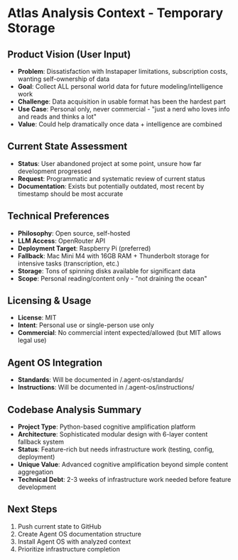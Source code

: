 # Atlas Analysis Context - Temporary Storage

## Product Vision (User Input)
- **Problem**: Dissatisfaction with Instapaper limitations, subscription costs, wanting self-ownership of data
- **Goal**: Collect ALL personal world data for future modeling/intelligence work
- **Challenge**: Data acquisition in usable format has been the hardest part
- **Use Case**: Personal only, never commercial - "just a nerd who loves info and reads and thinks a lot"
- **Value**: Could help dramatically once data + intelligence are combined

## Current State Assessment
- **Status**: User abandoned project at some point, unsure how far development progressed
- **Request**: Programmatic and systematic review of current status
- **Documentation**: Exists but potentially outdated, most recent by timestamp should be most accurate

## Technical Preferences
- **Philosophy**: Open source, self-hosted
- **LLM Access**: OpenRouter API
- **Deployment Target**: Raspberry Pi (preferred)
- **Fallback**: Mac Mini M4 with 16GB RAM + Thunderbolt storage for intensive tasks (transcription, etc.)
- **Storage**: Tons of spinning disks available for significant data
- **Scope**: Personal reading/content only - "not draining the ocean"

## Licensing & Usage
- **License**: MIT
- **Intent**: Personal use or single-person use only
- **Commercial**: No commercial intent expected/allowed (but MIT allows legal use)

## Agent OS Integration
- **Standards**: Will be documented in /.agent-os/standards/
- **Instructions**: Will be documented in /.agent-os/instructions/

## Codebase Analysis Summary
- **Project Type**: Python-based cognitive amplification platform
- **Architecture**: Sophisticated modular design with 6-layer content fallback system
- **Status**: Feature-rich but needs infrastructure work (testing, config, deployment)
- **Unique Value**: Advanced cognitive amplification beyond simple content aggregation
- **Technical Debt**: 2-3 weeks of infrastructure work needed before feature development

## Next Steps
1. Push current state to GitHub
2. Create Agent OS documentation structure
3. Install Agent OS with analyzed context
4. Prioritize infrastructure completion
